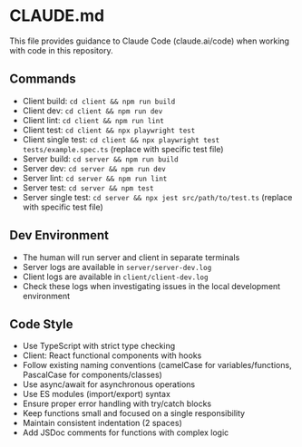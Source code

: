 # CLAUDE.md

This file provides guidance to Claude Code (claude.ai/code) when working with code in this repository.

## Commands
- Client build: `cd client && npm run build`
- Client dev: `cd client && npm run dev`
- Client lint: `cd client && npm run lint`
- Client test: `cd client && npx playwright test`
- Client single test: `cd client && npx playwright test tests/example.spec.ts` (replace with specific test file)
- Server build: `cd server && npm run build`
- Server dev: `cd server && npm run dev`
- Server lint: `cd server && npm run lint`
- Server test: `cd server && npm test`
- Server single test: `cd server && npx jest src/path/to/test.ts` (replace with specific test file)

## Dev Environment
- The human will run server and client in separate terminals
- Server logs are available in `server/server-dev.log` 
- Client logs are available in `client/client-dev.log`
- Check these logs when investigating issues in the local development environment

## Code Style
- Use TypeScript with strict type checking
- Client: React functional components with hooks
- Follow existing naming conventions (camelCase for variables/functions, PascalCase for components/classes)
- Use async/await for asynchronous operations
- Use ES modules (import/export) syntax
- Ensure proper error handling with try/catch blocks
- Keep functions small and focused on a single responsibility
- Maintain consistent indentation (2 spaces)
- Add JSDoc comments for functions with complex logic